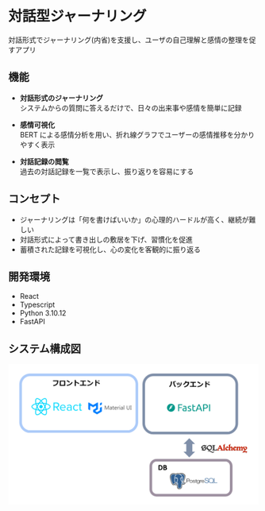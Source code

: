# 対話型ジャーナリング
対話形式でジャーナリング(内省)を支援し、ユーザの自己理解と感情の整理を促すアプリ

## 機能

- **対話形式のジャーナリング**   
  システムからの質問に答えるだけで、日々の出来事や感情を簡単に記録

- **感情可視化**  
  BERT による感情分析を用い、折れ線グラフでユーザーの感情推移を分かりやすく表示

- **対話記録の閲覧**  
  過去の対話記録を一覧で表示し、振り返りを容易にする
## コンセプト

- ジャーナリングは「何を書けばいいか」の心理的ハードルが高く、継続が難しい  
- 対話形式によって書き出しの敷居を下げ、習慣化を促進  
- 蓄積された記録を可視化し、心の変化を客観的に振り返る

## 開発環境
- React
- Typescript
- Python 3.10.12
- FastAPI

## システム構成図
<p align="center">
  <img src="fig/system_image.png" alt="システム構成図" width="800" />
</p>